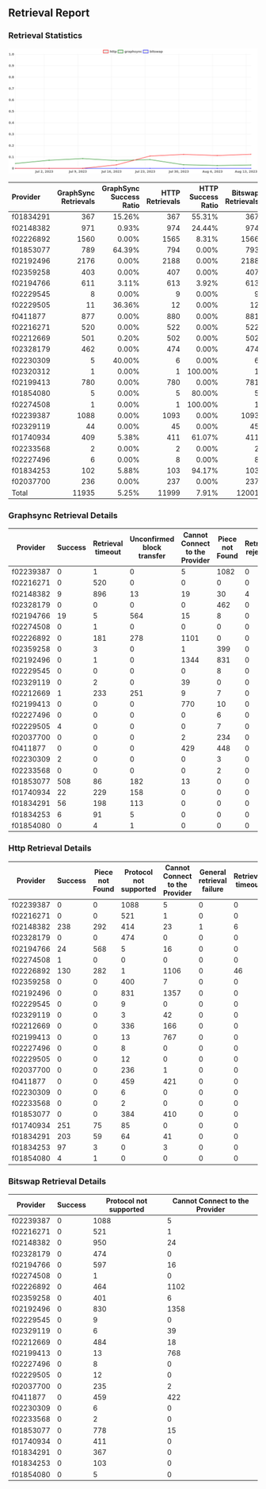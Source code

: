 ## Retrieval Report
### Retrieval Statistics
<img src="https://raw.githubusercontent.com/data-preservation-programs/filplus-checker-assets/main/filecoin-project/filecoin-plus-large-datasets/issues/2044/1692161552790.png"/>

| Provider  | GraphSync Retrievals | GraphSync Success Ratio | HTTP Retrievals | HTTP Success Ratio | Bitswap Retrievals | Bitswap Success Ratio |
| :-------- | -------------------: | ----------------------: | --------------: | -----------------: | -----------------: | --------------------: |
| f01834291 |                  367 |                  15.26% |             367 |             55.31% |                367 |                 0.00% |
| f02148382 |                  971 |                   0.93% |             974 |             24.44% |                974 |                 0.00% |
| f02226892 |                 1560 |                   0.00% |            1565 |              8.31% |               1566 |                 0.00% |
| f01853077 |                  789 |                  64.39% |             794 |              0.00% |                793 |                 0.00% |
| f02192496 |                 2176 |                   0.00% |            2188 |              0.00% |               2188 |                 0.00% |
| f02359258 |                  403 |                   0.00% |             407 |              0.00% |                407 |                 0.00% |
| f02194766 |                  611 |                   3.11% |             613 |              3.92% |                613 |                 0.00% |
| f02229545 |                    8 |                   0.00% |               9 |              0.00% |                  9 |                 0.00% |
| f02229505 |                   11 |                  36.36% |              12 |              0.00% |                 12 |                 0.00% |
| f0411877  |                  877 |                   0.00% |             880 |              0.00% |                881 |                 0.00% |
| f02216271 |                  520 |                   0.00% |             522 |              0.00% |                522 |                 0.00% |
| f02212669 |                  501 |                   0.20% |             502 |              0.00% |                502 |                 0.00% |
| f02328179 |                  462 |                   0.00% |             474 |              0.00% |                474 |                 0.00% |
| f02230309 |                    5 |                  40.00% |               6 |              0.00% |                  6 |                 0.00% |
| f02320312 |                    1 |                   0.00% |               1 |            100.00% |                  1 |                 0.00% |
| f02199413 |                  780 |                   0.00% |             780 |              0.00% |                781 |                 0.00% |
| f01854080 |                    5 |                   0.00% |               5 |             80.00% |                  5 |                 0.00% |
| f02274508 |                    1 |                   0.00% |               1 |            100.00% |                  1 |                 0.00% |
| f02239387 |                 1088 |                   0.00% |            1093 |              0.00% |               1093 |                 0.00% |
| f02329119 |                   44 |                   0.00% |              45 |              0.00% |                 45 |                 0.00% |
| f01740934 |                  409 |                   5.38% |             411 |             61.07% |                411 |                 0.00% |
| f02233568 |                    2 |                   0.00% |               2 |              0.00% |                  2 |                 0.00% |
| f02227496 |                    6 |                   0.00% |               8 |              0.00% |                  8 |                 0.00% |
| f01834253 |                  102 |                   5.88% |             103 |             94.17% |                103 |                 0.00% |
| f02037700 |                  236 |                   0.00% |             237 |              0.00% |                237 |                 0.00% |
| Total     |                11935 |                   5.25% |           11999 |              7.91% |              12001 |                 0.00% |

### Graphsync Retrieval Details
| Provider  | Success | Retrieval timeout | Unconfirmed block transfer | Cannot Connect to the Provider | Piece not Found | Retrieval rejected | General retrieval failure |
| --------- | ------- | ----------------- | -------------------------- | ------------------------------ | --------------- | ------------------ | ------------------------- |
| f02239387 | 0       | 1                 | 0                          | 5                              | 1082            | 0                  | 0                         |
| f02216271 | 0       | 520               | 0                          | 0                              | 0               | 0                  | 0                         |
| f02148382 | 9       | 896               | 13                         | 19                             | 30              | 4                  | 0                         |
| f02328179 | 0       | 0                 | 0                          | 0                              | 462             | 0                  | 0                         |
| f02194766 | 19      | 5                 | 564                        | 15                             | 8               | 0                  | 0                         |
| f02274508 | 0       | 1                 | 0                          | 0                              | 0               | 0                  | 0                         |
| f02226892 | 0       | 181               | 278                        | 1101                           | 0               | 0                  | 0                         |
| f02359258 | 0       | 3                 | 0                          | 1                              | 399             | 0                  | 0                         |
| f02192496 | 0       | 1                 | 0                          | 1344                           | 831             | 0                  | 0                         |
| f02229545 | 0       | 0                 | 0                          | 0                              | 8               | 0                  | 0                         |
| f02329119 | 0       | 2                 | 0                          | 39                             | 0               | 0                  | 3                         |
| f02212669 | 1       | 233               | 251                        | 9                              | 7               | 0                  | 0                         |
| f02199413 | 0       | 0                 | 0                          | 770                            | 10              | 0                  | 0                         |
| f02227496 | 0       | 0                 | 0                          | 0                              | 6               | 0                  | 0                         |
| f02229505 | 4       | 0                 | 0                          | 0                              | 7               | 0                  | 0                         |
| f02037700 | 0       | 0                 | 0                          | 2                              | 234             | 0                  | 0                         |
| f0411877  | 0       | 0                 | 0                          | 429                            | 448             | 0                  | 0                         |
| f02230309 | 2       | 0                 | 0                          | 0                              | 3               | 0                  | 0                         |
| f02233568 | 0       | 0                 | 0                          | 0                              | 2               | 0                  | 0                         |
| f01853077 | 508     | 86                | 182                        | 13                             | 0               | 0                  | 0                         |
| f01740934 | 22      | 229               | 158                        | 0                              | 0               | 0                  | 0                         |
| f01834291 | 56      | 198               | 113                        | 0                              | 0               | 0                  | 0                         |
| f01834253 | 6       | 91                | 5                          | 0                              | 0               | 0                  | 0                         |
| f01854080 | 0       | 4                 | 1                          | 0                              | 0               | 0                  | 0                         |

### Http Retrieval Details
| Provider  | Success | Piece not Found | Protocol not supported | Cannot Connect to the Provider | General retrieval failure | Retrieval timeout |
| --------- | ------- | --------------- | ---------------------- | ------------------------------ | ------------------------- | ----------------- |
| f02239387 | 0       | 0               | 1088                   | 5                              | 0                         | 0                 |
| f02216271 | 0       | 0               | 521                    | 1                              | 0                         | 0                 |
| f02148382 | 238     | 292             | 414                    | 23                             | 1                         | 6                 |
| f02328179 | 0       | 0               | 474                    | 0                              | 0                         | 0                 |
| f02194766 | 24      | 568             | 5                      | 16                             | 0                         | 0                 |
| f02274508 | 1       | 0               | 0                      | 0                              | 0                         | 0                 |
| f02226892 | 130     | 282             | 1                      | 1106                           | 0                         | 46                |
| f02359258 | 0       | 0               | 400                    | 7                              | 0                         | 0                 |
| f02192496 | 0       | 0               | 831                    | 1357                           | 0                         | 0                 |
| f02229545 | 0       | 0               | 9                      | 0                              | 0                         | 0                 |
| f02329119 | 0       | 0               | 3                      | 42                             | 0                         | 0                 |
| f02212669 | 0       | 0               | 336                    | 166                            | 0                         | 0                 |
| f02199413 | 0       | 0               | 13                     | 767                            | 0                         | 0                 |
| f02227496 | 0       | 0               | 8                      | 0                              | 0                         | 0                 |
| f02229505 | 0       | 0               | 12                     | 0                              | 0                         | 0                 |
| f02037700 | 0       | 0               | 236                    | 1                              | 0                         | 0                 |
| f0411877  | 0       | 0               | 459                    | 421                            | 0                         | 0                 |
| f02230309 | 0       | 0               | 6                      | 0                              | 0                         | 0                 |
| f02233568 | 0       | 0               | 2                      | 0                              | 0                         | 0                 |
| f01853077 | 0       | 0               | 384                    | 410                            | 0                         | 0                 |
| f01740934 | 251     | 75              | 85                     | 0                              | 0                         | 0                 |
| f01834291 | 203     | 59              | 64                     | 41                             | 0                         | 0                 |
| f01834253 | 97      | 3               | 0                      | 3                              | 0                         | 0                 |
| f01854080 | 4       | 1               | 0                      | 0                              | 0                         | 0                 |

### Bitswap Retrieval Details
| Provider  | Success | Protocol not supported | Cannot Connect to the Provider |
| --------- | ------- | ---------------------- | ------------------------------ |
| f02239387 | 0       | 1088                   | 5                              |
| f02216271 | 0       | 521                    | 1                              |
| f02148382 | 0       | 950                    | 24                             |
| f02328179 | 0       | 474                    | 0                              |
| f02194766 | 0       | 597                    | 16                             |
| f02274508 | 0       | 1                      | 0                              |
| f02226892 | 0       | 464                    | 1102                           |
| f02359258 | 0       | 401                    | 6                              |
| f02192496 | 0       | 830                    | 1358                           |
| f02229545 | 0       | 9                      | 0                              |
| f02329119 | 0       | 6                      | 39                             |
| f02212669 | 0       | 484                    | 18                             |
| f02199413 | 0       | 13                     | 768                            |
| f02227496 | 0       | 8                      | 0                              |
| f02229505 | 0       | 12                     | 0                              |
| f02037700 | 0       | 235                    | 2                              |
| f0411877  | 0       | 459                    | 422                            |
| f02230309 | 0       | 6                      | 0                              |
| f02233568 | 0       | 2                      | 0                              |
| f01853077 | 0       | 778                    | 15                             |
| f01740934 | 0       | 411                    | 0                              |
| f01834291 | 0       | 367                    | 0                              |
| f01834253 | 0       | 103                    | 0                              |
| f01854080 | 0       | 5                      | 0                              |
